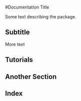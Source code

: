 
#Documentation Title


Some text describing the package.


<a id='Subtitle-1'></a>

## Subtitle


More text


<a id='Tutorials-1'></a>

## Tutorials



<a id='Another-Section-1'></a>

## Another Section



<a id='Index-1'></a>

## Index



